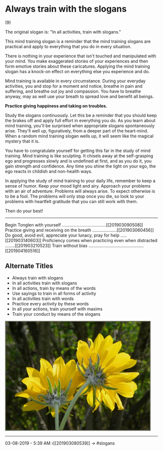 # Always train with the slogans 
(9)

The original slogan is: "In all activities, train with slogans."

This mind training slogan is a reminder that the mind training slogans are practical and apply to everything that you do in every situation. 

There is nothing in your experience that isn't touched and manipulated with your mind. You make exaggerated stories of your experiences and then form emotive stories about these caricatures. Applying the mind training slogan has a knock-on effect on everything else you experience and do.

Mind training is available in every circumstance. During your everyday activities, you and stop for a moment and notice, breathe in pain and suffering, and breathe out joy and compassion. You have to breathe anyway, may as well use your breath to spread love and benefit all beings.

**Practice giving happiness and taking on troubles.**

Study the slogans continuously. Let this be a reminder that you should keep the brakes off and apply full effort in everything you do. As you learn about mind training, you'll be surprised when appropriate slogans spontaneously arise. They'll well up, figuratively, from a deeper part of the heart-mind. When a random mind training slogan wells up, it will seem like the magical mystery that it is.  

You have to congratulate yourself for getting this far in the study of mind training. Mind training is like sculpting. It chisels away at the self-grasping ego and progresses slowly and is undefined at first, and as you do it, you gain strength and confidence. Any time you shine the light on your ego, the ego reacts in childish and non-health ways. 

In applying the study of mind training to your daily life, remember to keep a sense of humor. Keep your mood light and airy. Approach your problems with an air of adventure. Problems will always arise. To expect otherwise is to be a fool. The problems will only stop once you die, so look to your problems with heartfelt gratitude that you can still work with them. 

Then do your best!

----------------------------------------------------------------

Begin Tonglen with yourself ....................................[[201903090508]]
Practice giving and receiving on the breath ....................[[201903060456]]
Do good, avoid evil, appreciate your lunacy, pray for help .....[[201903140603]]
Proficiency comes when practicing even when distracted  ........[[201903210523]]
Train without bias .............................................[[201904160516]]

## Alternate Titles
- Always train with slogans
- In all activities train with slogans
- In all actions, train by means of the words
- Use sayings to train in all forms of activity 
- In all activities train with words 
- Practice every activity by these words
- In all your actions, train yourself with maxims 
- Train your conduct by means of the slogans

![](media/ArrowLeaf1000092.jpg)

----------------------------------------------------------------

03-08-2019 - 5:39 AM
›[[201903080539]]
→ #slogans

<div style="page-break-after: always;"></div>
